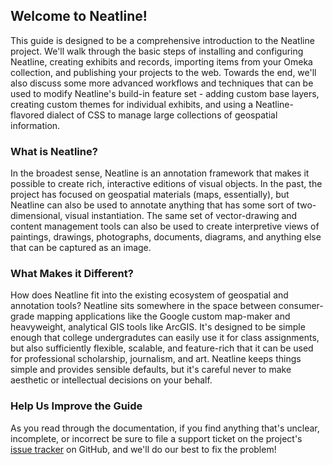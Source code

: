 ## Welcome to Neatline!

This guide is designed to be a comprehensive introduction to the Neatline project. We'll walk through the basic steps of installing and configuring Neatline, creating exhibits and records, importing items from your Omeka collection, and publishing your projects to the web. Towards the end, we'll also discuss some more advanced workflows and techniques that can be used to modify Neatline's build-in feature set - adding custom base layers, creating custom themes for individual exhibits, and using a Neatline-flavored dialect of CSS to manage large collections of geospatial information.

### What is Neatline?

In the broadest sense, Neatline is an annotation framework  that makes it possible to create rich, interactive editions of visual objects. In the past, the project has focused on geospatial materials (maps, essentially), but Neatline can also be used to annotate anything that has some sort of two-dimensional, visual instantiation. The same set of vector-drawing and content management tools can also be used to create interpretive views of paintings, drawings, photographs, documents, diagrams, and anything else that can be captured as an image.

### What Makes it Different?

How does Neatline fit into the existing ecosystem of geospatial and annotation tools? Neatline sits somewhere in the space between consumer-grade mapping applications like the Google custom map-maker and heavyweight, analytical GIS tools like ArcGIS. It's designed to be simple enough that college undergradutes can easily use it for class assignments, but also sufficiently flexible, scalable, and feature-rich that it can be used for professional scholarship, journalism, and art. Neatline keeps things simple and provides sensible defaults, but it's careful never to make aesthetic or intellectual decisions on your behalf.

### Help Us Improve the Guide

As you read through the documentation, if you find anything that's unclear, incomplete, or incorrect be sure to file a support ticket on the project's [issue tracker](https://github.com/scholarslab/Neatline/issues) on GitHub, and we'll do our best to fix the problem!
